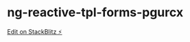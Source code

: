 # ng-reactive-tpl-forms-pgurcx

[Edit on StackBlitz ⚡️](https://stackblitz.com/edit/ng-reactive-tpl-forms-pgurcx)